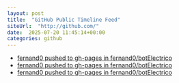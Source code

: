 ```yaml
---
layout: post
title:  "GitHub Public Timeline Feed"
siteUrl:  "http://github.com/"
date:  2025-07-20 11:45:14+00:00
categories: github
---
```

*  [fernand0 pushed to gh-pages in fernand0/botElectrico](https://github.com/fernand0/botElectrico/compare/2d90dff3b1...8bae807855)
*  [fernand0 pushed to gh-pages in fernand0/botElectrico](https://github.com/fernand0/botElectrico/compare/7fd5915506...caec0b56ea)
*  [fernand0 pushed to gh-pages in fernand0/botElectrico](https://github.com/fernand0/botElectrico/compare/445f2643db...6b780598b7)
